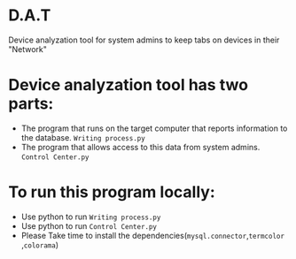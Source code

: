 # D.A.T
Device analyzation tool for system admins to keep tabs on devices in their "Network" 

# Device analyzation tool has two parts:

  - The program that runs on the target computer that reports information to the database. `Writing process.py`
  - The program that allows access to this data from system admins. `Control Center.py`


# To run this program locally:

- Use python to run   `Writing process.py`
- Use python to run   `Control Center.py`
- Please Take time to install the dependencies(`mysql.connector`,`termcolor` ,`colorama`)
